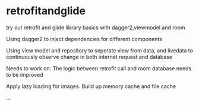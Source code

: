# retrofitandglide
try out retrofit and glide library basics with dagger2,viewmodel and room

Using dagger2 to inject dependencies for different components

Using view model and repository to seperate view from data, and livedata to continuously observe change in both internet request and database

Needs to work on:
The logic between retrofit call and room database needs to be improved

Apply lazy loading for images. Build up memory cache and file cache

...
